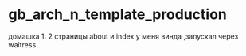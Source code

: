 # gb_arch_n_template_production
домашка 1:
2 страницы about и index
у меня винда ,запускал через waitress 
